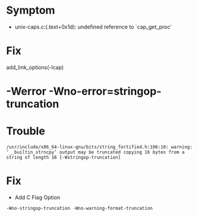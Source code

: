 # Symptom
+ unix-caps.c:(.text+0x1d): undefined reference to `cap_get_proc'
# Fix
add_link_options(-lcap)


# -Werror -Wno-error=stringop-truncation 


# Trouble
```
/usr/include/x86_64-linux-gnu/bits/string_fortified.h:106:10: warning: ‘__builtin_strncpy’ output may be truncated copying 16 bytes from a string of length 16 [-Wstringop-truncation]
```
# Fix
+ Add C Flag Option
```
-Wno-stringop-truncation -Wno-warning-format-truncation
```